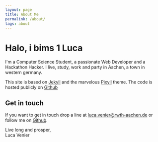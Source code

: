 ```yaml
---
layout: page
title: About Me
permalink: /about/
tags: about
---
```

# Halo, i bims 1 Luca

I'm a Computer Science Student, a passionate Web Developer and a Hackathon Hacker. I live, study, work and party in Aachen, a town in western germany.

This site is based on [Jekyll](https://jekyllrb.com/) and the marvelous [Pixyll](https://github.com/johnotander/pixyll) theme. The code is hosted publicly on [Github](https://github.com/Zeygon/zeygon.github.io)

## Get in touch

If you want to get in touch drop a line at [luca.venier@rwth-aachen.de](mailto:luca.venier@rwth-aachen.de) or follow me on [Github](https://github.com/zeygon).

Live long and prosper, <br>
Luca Venier
